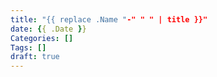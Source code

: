 ```yaml
---
title: "{{ replace .Name "-" " " | title }}"
date: {{ .Date }}
Categories: []
Tags: []
draft: true
---
```


